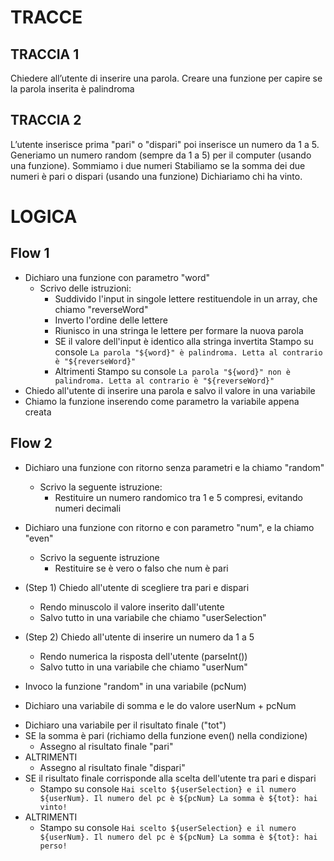 # TRACCE

## TRACCIA 1
Chiedere all’utente di inserire una parola.
Creare una funzione per capire se la parola inserita è palindroma

## TRACCIA 2
L’utente inserisce prima "pari" o "dispari" poi inserisce un numero da 1 a 5. Generiamo un numero random (sempre da 1 a 5) per il computer (usando una funzione).
Sommiamo i due numeri
Stabiliamo se la somma dei due numeri è pari o dispari (usando una funzione)
Dichiariamo chi ha vinto.

# LOGICA

## Flow 1
- Dichiaro una funzione con parametro "word"
    - Scrivo delle istruzioni:
        - Suddivido l'input in singole lettere restituendole in un array, che chiamo "reverseWord"
        - Inverto l'ordine delle lettere
        - Riunisco in una stringa le lettere per formare la nuova parola
        - SE il valore dell'input è identico alla stringa invertita
            Stampo su console `La parola "${word}" è palindroma. Letta al contrario è "${reverseWord}"`
        - Altrimenti
            Stampo su console `La parola "${word}" non è palindroma. Letta al contrario è "${reverseWord}"`
- Chiedo all'utente di inserire una parola e salvo il valore in una variabile
- Chiamo la funzione inserendo come parametro la variabile appena creata

## Flow 2
- Dichiaro una funzione con ritorno senza parametri e la chiamo "random"
    - Scrivo la seguente istruzione:
        - Restituire un numero randomico tra 1 e 5 compresi, evitando numeri decimali

- Dichiaro una funzione con ritorno e con parametro "num", e la chiamo "even"          
    - Scrivo la seguente istruzione                                                       
        - Restituire se è vero o falso che num è pari                                     

- (Step 1) Chiedo all'utente di scegliere tra pari e dispari
    - Rendo minuscolo il valore inserito dall'utente
    - Salvo tutto in una variabile che chiamo "userSelection"
- (Step 2) Chiedo all'utente di inserire un numero da 1 a 5
    - Rendo numerica la risposta dell'utente (parseInt())
    - Salvo tutto in una variabile che chiamo "userNum"
- Invoco la funzione "random" in una variabile (pcNum)
- Dichiaro una variabile di somma e le do valore userNum + pcNum
<!-- - Dichiaro una variabile con nome "isEven" impostata su false (il numero è dispari) -->
- Dichiaro una variabile per il risultato finale ("tot")
- SE la somma è pari (richiamo della funzione even() nella condizione)
    - Assegno al risultato finale "pari"
- ALTRIMENTI
    - Assegno al risultato finale "dispari"
- SE il risultato finale corrisponde alla scelta dell'utente tra pari e dispari
    - Stampo su console `Hai scelto ${userSelection} e il numero ${userNum}. Il numero del pc è ${pcNum} La somma è ${tot}: hai vinto!`
- ALTRIMENTI
    - Stampo su console `Hai scelto ${userSelection} e il numero ${userNum}. Il numero del pc è ${pcNum} La somma è ${tot}: hai perso!`